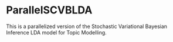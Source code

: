 ParallelSCVBLDA
===============

This is a parallelized version of the Stochastic Variational Bayesian Inference LDA model for Topic Modelling.
